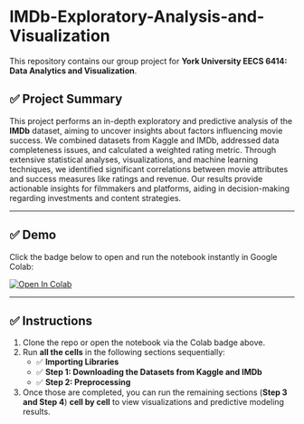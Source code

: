 # IMDb-Exploratory-Analysis-and-Visualization

This repository contains our group project for **York University EECS 6414: Data Analytics and Visualization**. 

## ✅ Project Summary
This project performs an in-depth exploratory and predictive analysis of the **IMDb** dataset, aiming to uncover insights about factors influencing movie success. We combined datasets from Kaggle and IMDb, addressed data completeness issues, and calculated a weighted rating metric. Through extensive statistical analyses, visualizations, and machine learning techniques, we identified significant correlations between movie attributes and success measures like ratings and revenue. Our results provide actionable insights for filmmakers and platforms, aiding in decision-making regarding investments and content strategies.

---

## ✅ Demo

Click the badge below to open and run the notebook instantly in Google Colab:

[![Open In Colab](https://colab.research.google.com/assets/colab-badge.svg)](https://colab.research.google.com/drive/1bVzMzBXgk15g65w65qPiR8EWfzP_ErwY#scrollTo=sznks8xNnMS-)

---

## ✅ Instructions
1. Clone the repo or open the notebook via the Colab badge above.
2. Run **all the cells** in the following sections sequentially:
   - ✅ **Importing Libraries**
   - ✅ **Step 1: Downloading the Datasets from Kaggle and IMDb**
   - ✅ **Step 2: Preprocessing**
3. Once those are completed, you can run the remaining sections (**Step 3 and Step 4**) **cell by cell** to view visualizations and predictive modeling results.



